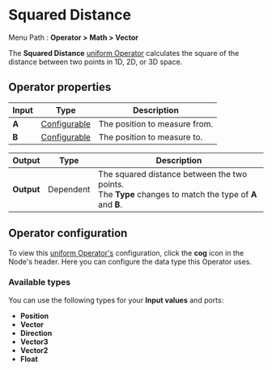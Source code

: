 # Squared Distance

Menu Path : **Operator > Math > Vector**

The **Squared Distance** [uniform Operator](Operators.md#uniform-operators) calculates the square of the distance between two points in 1D, 2D, or 3D space.

## Operator properties

| **Input** | **Type**                                | **Description**               |
| --------- | --------------------------------------- | ----------------------------- |
| **A**     | [Configurable](#operator-configuration) | The position to measure from. |
| **B**     | [Configurable](#operator-configuration) | The position to measure to.   |

| **Output** | **Type**  | **Description**                                              |
| ---------- | --------- | ------------------------------------------------------------ |
| **Output** | Dependent | The squared distance between the two points.<br/>The **Type** changes to match the type of **A** and **B**. |

## Operator configuration

To view this [uniform Operator's](Operators.md#uniform-operators) configuration, click the **cog** icon in the Node's header. Here you can configure the data type this Operator uses.

### Available types

You can use the following types for your **Input values** and ports:

- **Position**
- **Vector**
- **Direction**
- **Vector3**
- **Vector2**
- **Float**
